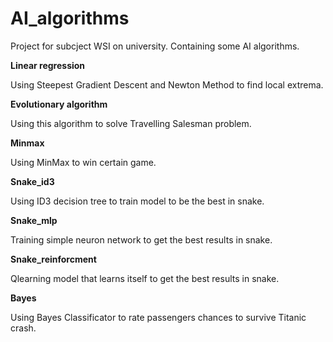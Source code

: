 # AI_algorithms
Project for subcject WSI on university. Containing some AI algorithms.

**Linear regression**

Using Steepest Gradient Descent and Newton Method to find local extrema.

**Evolutionary algorithm**

Using this algorithm to solve Travelling Salesman problem.

**Minmax**

Using MinMax to win certain game.

**Snake_id3**

Using ID3 decision tree to train model to be the best in snake.

**Snake_mlp**

Training simple neuron network to get the best results in snake.

**Snake_reinforcment**

Qlearning model that learns itself to get the best results in snake.

**Bayes**

Using Bayes Classificator to rate passengers chances to survive Titanic crash.
